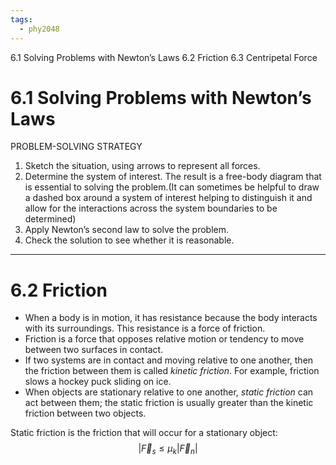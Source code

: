 ```yaml
---
tags:
  - phy2048
---
```


6.1 Solving Problems with Newton’s Laws
6.2 Friction
6.3 Centripetal Force

# 6.1 Solving Problems with Newton’s Laws

PROBLEM-SOLVING STRATEGY

1. Sketch the situation, using arrows to represent all forces.
2. Determine the system of interest. The result is a free-body diagram that is essential to solving the problem.(It can sometimes be helpful to draw a dashed box around a system of interest helping to distinguish it and allow for the interactions across the system boundaries to be determined)
3. Apply Newton’s second law to solve the problem.
4. Check the solution to see whether it is reasonable.
---
# 6.2 Friction

- When a body is in motion, it has resistance because the body interacts with its surroundings. This resistance is a force of friction.
- Friction is a force that opposes relative motion or tendency to move between two surfaces in contact.
- If two systems are in contact and moving relative to one another, then the friction between them is called *kinetic friction*. For example, friction slows a hockey puck sliding on ice.
- When objects are stationary relative to one another, *static friction* can act between them; the static friction is usually greater than the kinetic friction between two objects.


Static friction is the friction that will occur for a stationary object:
$$|\vec{F}_{s}\le \mu_{k}|\vec{F}_{n}|$$